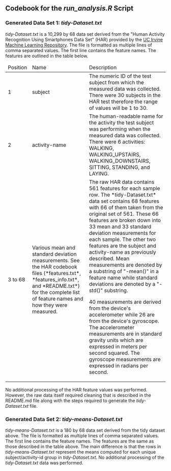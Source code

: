 ## Codebook for the *run_analysis.R* Script

### Generated Data Set 1: *tidy-Dataset.txt*

*tidy-Dataset.txt* is a 10,299 by 68 data set derived from the "Human Activity Recognition Using Smartphones Data Set" (HAR) provided by the [UC Irvine Machine Learning Repository](http://archive.ics.uci.edu/ml/datasets/Human+Activity+Recognition+Using+Smartphones#).  The file is formatted as multiple lines of comma separated values.  The first line contains the feature names.  The features are outlined in the table below.

<table>
<thead>
<tr>
<td>Position</td>
<td>Name</td>
<td>Description</td>
</tr>
</thead>
<tbody>
<tr>
<td>1</td>
<td>subject</td>
<td>The numeric ID of the test subject from which the measured data was collected.  There were 30 subjects in the HAR test therefore the range of values will be 1 to 30.
</td>
</tr>
<tr>
<td>2</td>
<td>activity-name</td>
<td>The human-readable name for the activity the test subject was performing when the measured data was collected.  There were 6 activities: WALKING, WALKING_UPSTAIRS, WALKING_DOWNSTAIRS, SITTING, STANDING, and LAYING.
</td>
</tr>
<tr>
<td>3 to 68</td>
<td>Various mean and standard deviation measurements.  See the HAR codebook files (*features.txt*, *features_info.txt*, and *README.txt*) for the complete list of feature names and how they were measured. </td>
<td>The raw HAR data contains 561 features for each sample row.  The *tidy-Dataset.txt* data set contains 68 features with 66 of them taken from the original set of 561.  These 66 features are broken down into 33 mean and 33 standard deviation measurements for each sample.  The other two features are the subject and activity-name as previously described.  Mean measurements are denoted by a substring of "-mean()" in a feature name while standard deviations are denoted by a "-std()" substring.
<p>
40 measurements are derived from the device's accelerometer while 26 are from the device's gyroscope.  The accelerometer measurements are in standard gravity units which are expressed in meters per second squared.  The gyroscope measurements are expressed in radians per second.
</td>
</tr>
</tbody>
</table>

No additional processing of the HAR feature values was performed. However, the raw data itself required cleaning that is described in the README.md file along with the steps required to generate the *tidy-Dataset.txt* file.

### Generated Data Set 2: *tidy-means-Dataset.txt*

*tidy-means-Dataset.txt* is a 180 by 68 data set derived from the tidy dataset above.  The file is formatted as multiple lines of comma separated values.  The first line contains the feature names.  The features are the same as those described in the table above.  The main difference is that the rows in *tidy-means-Dataset.txt* represent the means computed for each unique subject/activity-id group in *tidy-Dataset.txt*.  No additional processing of the *tidy-Dataset.txt* data was performed.